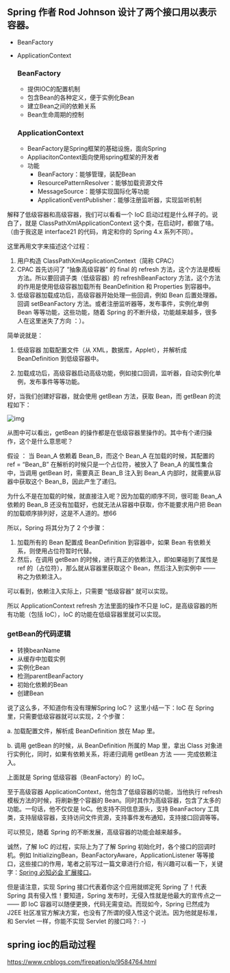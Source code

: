 ## Spring 作者 Rod Johnson 设计了两个接口用以表示容器。

- BeanFactory

- ApplicationContext

  ### BeanFactory

  - 提供IOC的配置机制
  - 包含Bean的各种定义，便于实例化Bean
  - 建立Bean之间的依赖关系
  - Bean生命周期的控制

  ### ApplicationContext

  - BeanFactory是Spring框架的基础设施，面向Spring
  - AppliacitonContext面向使用spring框架的开发者
  - 功能
    - BeanFactory：能够管理，装配Bean
    - ResourcePatternResolver：能够加载资源文件
    - MessageSource：能够实现国际化等功能
    - ApplicationEventPublisher：能够注册监听器，实现监听机制

解释了低级容器和高级容器，我们可以看看一个 IoC 启动过程是什么样子的。说白了，就是 ClassPathXmlApplicationContext 这个类，在启动时，都做了啥。（由于我这是 interface21 的代码，肯定和你的 Spring 4.x 系列不同）。

这里再用文字来描述这个过程：

1. 用户构造 ClassPathXmlApplicationContext（简称 CPAC）
2. CPAC 首先访问了 “抽象高级容器” 的 final 的 refresh 方法，这个方法是模板方法。所以要回调子类（低级容器）的 refreshBeanFactory 方法，这个方法的作用是使用低级容器加载所有 BeanDefinition 和  Properties 到容器中。
3. 低级容器加载成功后，高级容器开始处理一些回调，例如 Bean 后置处理器。回调 setBeanFactory 方法。或者注册监听器等，发布事件，实例化单例 Bean 等等功能，这些功能，随着 Spring 的不断升级，功能越来越多，很多人在这里迷失了方向 ：）。

简单说就是：

1. 低级容器 加载配置文件（从 XML，数据库，Applet），并解析成 BeanDefinition 到低级容器中。

2. 加载成功后，高级容器启动高级功能，例如接口回调，监听器，自动实例化单例，发布事件等等功能。

   

好，当我们创建好容器，就会使用 getBean 方法，获取 Bean，而 getBean 的流程如下：

![img](https://upload-images.jianshu.io/upload_images/4236553-da9a2f92e4dfa9db.png?imageMogr2/auto-orient/strip|imageView2/2/format/webp)

从图中可以看出，getBean 的操作都是在低级容器里操作的。其中有个递归操作，这个是什么意思呢？

假设 ： 当 Bean_A 依赖着 Bean_B，而这个 Bean_A 在加载的时候，其配置的 ref = “Bean_B” 在解析的时候只是一个占位符，被放入了 Bean_A 的属性集合中，当调用 getBean 时，需要真正 Bean_B 注入到 Bean_A 内部时，就需要从容器中获取这个 Bean_B，因此产生了递归。

为什么不是在加载的时候，就直接注入呢？因为加载的顺序不同，很可能 Bean_A 依赖的 Bean_B 还没有加载好，也就无法从容器中获取，你不能要求用户把 Bean 的加载顺序排列好，这是不人道的。想66

所以，Spring 将其分为了 2 个步骤：

1. 加载所有的 Bean 配置成 BeanDefinition 到容器中，如果 Bean 有依赖关系，则使用占位符暂时代替。
2. 然后，在调用 getBean 的时候，进行真正的依赖注入，即如果碰到了属性是 ref 的（占位符），那么就从容器里获取这个 Bean，然后注入到实例中 —— 称之为依赖注入。

可以看到，依赖注入实际上，只需要 “低级容器” 就可以实现。

所以 ApplicationContext refresh 方法里面的操作不只是 IoC，是高级容器的所有功能（包括 IoC），IoC 的功能在低级容器里就可以实现。

### getBean的代码逻辑

- 转换beanName
- 从缓存中加载实例
- 实例化Bean
- 检测parentBeanFactory
- 初始化依赖的Bean
- 创建Bean

说了这么多，不知道你有没有理解Spring  IoC？ 这里小结一下：IoC 在 Spring 里，只需要低级容器就可以实现，2 个步骤：

a. 加载配置文件，解析成 BeanDefinition 放在 Map 里。

b. 调用 getBean 的时候，从 BeanDefinition 所属的 Map 里，拿出  Class 对象进行实例化，同时，如果有依赖关系，将递归调用  getBean 方法 —— 完成依赖注入。

上面就是 Spring 低级容器（BeanFactory）的 IoC。

至于高级容器 ApplicationContext，他包含了低级容器的功能，当他执行 refresh 模板方法的时候，将刷新整个容器的 Bean。同时其作为高级容器，包含了太多的功能。一句话，他不仅仅是 IoC。他支持不同信息源头，支持 BeanFactory 工具类，支持层级容器，支持访问文件资源，支持事件发布通知，支持接口回调等等。

可以预见，随着 Spring 的不断发展，高级容器的功能会越来越多。

诚然，了解 IoC 的过程，实际上为了了解 Spring 初始化时，各个接口的回调时机。例如 InitializingBean，BeanFactoryAware，ApplicationListener 等等接口，这些接口的作用，笔者之前写过一篇文章进行介绍，有兴趣可以看一下，关键字：[Spring 必知必会 扩展接口](https://www.google.com/search?q=Spring+必知必会+扩展接口&oq=Spring+必知必会+扩展接口&aqs=chrome..69i57j69i65.626j0j1&sourceid=chrome&ie=UTF-8)。

但是请注意，实现 Spring 接口代表着你这个应用就绑定死 Spring 了！代表 Spring 具有侵入性！要知道，Spring 发布时，无侵入性就是他最大的宣传点之一 —— 即 IoC 容器可以随便更换，代码无需变动。而现如今，Spring 已然成为 J2EE 社区准官方解决方案，也没有了所谓的侵入性这个说法。因为他就是标准，和 Servlet 一样，你能不实现 Servlet 的接口吗？: -)

## spring ioc的启动过程

https://www.cnblogs.com/firepation/p/9584764.html

### 


